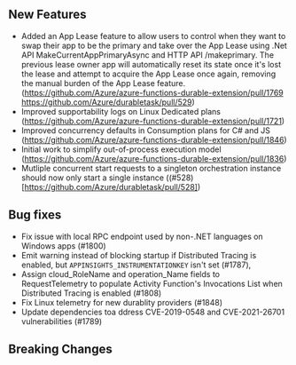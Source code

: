## New Features
- Added an App Lease feature to allow users to control when they want to swap their app to be the primary and take over the App Lease using .Net API MakeCurrentAppPrimaryAsync and HTTP API /makeprimary. The previous lease owner app will automatically reset its state once it's lost the lease and attempt to acquire the App Lease once again, removing the manual burden of the App Lease feature. (https://github.com/Azure/azure-functions-durable-extension/pull/1769 https://github.com/Azure/durabletask/pull/529)
- Improved supportability logs on Linux Dedicated plans (https://github.com/Azure/azure-functions-durable-extension/pull/1721)
- Improved concurrency defaults in Consumption plans for C# and JS (https://github.com/Azure/azure-functions-durable-extension/pull/1846)
- Initial work to simplify out-of-process execution model (https://github.com/Azure/azure-functions-durable-extension/pull/1836)
- Mutliple concurrent start requests to a singleton orchestration instance should now only start a single instance ((#528)[https://github.com/Azure/durabletask/pull/528])

## Bug fixes
- Fix issue with local RPC endpoint used by non-.NET languages on Windows apps (#1800)
- Emit warning instead of blocking startup if Distributed Tracing is enabled, but `APPINSIGHTS_INSTRUMENTATIONKEY` isn't set (#1787),
- Assign cloud_RoleName and operation_Name fields to RequestTelemetry to populate Activity Function's Invocations List when Distributed Tracing is enabled (#1808)
- Fix Linux telemetry for new durablity providers (#1848)
- Update dependencies toa ddress CVE-2019-0548 and CVE-2021-26701 vulnerabilities (#1789)

## Breaking Changes